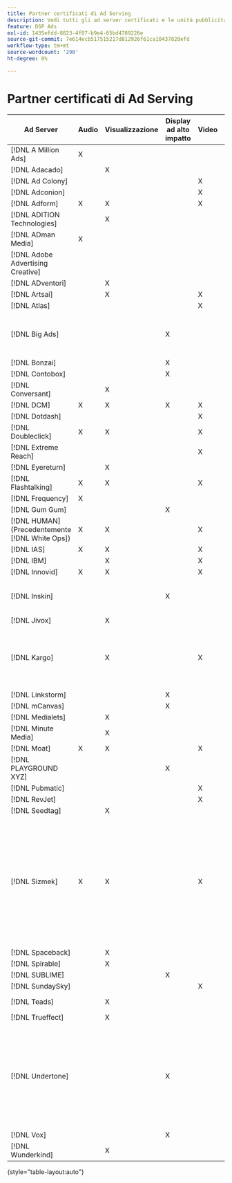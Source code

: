 ```yaml
---
title: Partner certificati di Ad Serving
description: Vedi tutti gli ad server certificati e le unità pubblicitarie.
feature: DSP Ads
exl-id: 1435efdd-8823-4f07-b9e4-65bd4789226e
source-git-commit: 7e614ecb517515217d812926f61ca10437820efd
workflow-type: tm+mt
source-wordcount: '290'
ht-degree: 0%

---
```


# Partner certificati di Ad Serving

| Ad Server | Audio | Visualizzazione | Display ad alto impatto | Video | Requisiti speciali e note |
| --- | --- | --- | --- | --- | --- |
| [!DNL A Million Ads] | X |  |  |  |  |
| [!DNL Adacado] |  | X |  |  |  |
| [!DNL Ad Colony] |  |  |  | X | Solo VAST mobile |
| [!DNL Adconion] |  |  |  | X |  |
| [!DNL Adform] | X | X |  | X |  |
| [!DNL ADITION Technologies] |  | X |  |  |  |
| [!DNL ADman Media] | X |  |  |  |  |
| [!DNL Adobe Advertising Creative] |  |  |  |  |  |
| [!DNL ADventori] |  | X |  |  |  |
| [!DNL Artsai] |  | X |  | X |  |
| [!DNL Atlas] |  |  |  | X |  |
| [!DNL Big Ads] |  |  | X |  | Cubo (Desktop), Cubo (Mobile), Schede (Desktop), Grande Mostra (Desktop), Cine-Cube (Desktop), Cinematica (Desktop). Imposta tutti questi tipi di annunci in DSP come 300x250. Certificato solo tramite [!DNL Magnite DV+]. |
| [!DNL Bonzai] |  |  | X |  |  |
| [!DNL Contobox] |  |  | X |  |  |
| [!DNL Conversant] |  | X |  |  |  |
| [!DNL DCM] | X | X | X | X |  |
| [!DNL Dotdash] |  |  |  | X |  |
| [!DNL Doubleclick] | X | X |  | X |  |
| [!DNL Extreme Reach] |  |  |  | X |  |
| [!DNL Eyereturn] |  | X |  |  |  |
| [!DNL Flashtalking] | X | X |  | X |  |
| [!DNL Frequency] | X |  |  |  |  |
| [!DNL Gum Gum] |  |  | X |  |  |
| [!DNL HUMAN] (Precedentemente [!DNL White Ops]) | X | X |  | X |  |
| [!DNL IAS] | X | X |  | X |  |
| [!DNL IBM] |  | X |  | X |  |
| [!DNL Innovid] | X | X |  | X |  |
| [!DNL Inskin] |  |  | X |  | Gli skin ad alto impatto (inclusi gli annunci conversazionali Cavai) devono essere serviti da un ID di offerta display 180x150 nella rete di inventario Inskin. |
| [!DNL Jivox] |  | X |  |  |  |
| [!DNL Kargo] |  | X |  | X | Ancoraggio 320x50, BYOC, Hover, Breakout, Breakaway e Sidekick; 300x250 Outstream, HighRise; Visualizzazione desktop standard (non sono necessari ID plug-in specifici); Ancoraggio video (solo VAST)</br></br>Contatta il tuo [!DNL Adobe] per assistenza nella configurazione delle unità pubblicitarie. |
| [!DNL Linkstorm] |  |  | X |  |  |
| [!DNL mCanvas] |  |  | X |  |  |
| [!DNL Medialets] |  | X |  |  |  |
| [!DNL Minute Media] |  | X |  |  | Pelle desktop (970x250) |
| [!DNL Moat] | X | X |  | X |  |
| [!DNL PLAYGROUND XYZ] |  |  | X |  |  |
| [!DNL Pubmatic] |  |  |  | X | Solo VAST |
| [!DNL RevJet] |  |  |  | X | Solo VAST |
| [!DNL Seedtag] |  | X |  |  |  |
| [!DNL Sizmek] | X | X |  | X | OLV e CTV</br></br>Per eseguire il rendering dei tag nell’interfaccia utente, racchiudi il tag con `<a>` (all’inizio e alla fine). Vedi il tag di esempio seguente:</br></br>```<a><script src="https://bs.serving-sys.com/Serving/adServer.bs?c=28&cn=display&pli=1074570064&w=900&h=550&ord=[timestamp]&ifrm=-1&z=0"></script> <noscript> <a href="https://bs.serving-sys.com/Serving/adServer.bs?cn=brd&pli=1074570064&Page=&Pos=-602368150" target="_blank"> <img src="https://bs.serving-sys.com/Serving/adServer.bs?c=8&cn=display&pli=1074570064&Page=&Pos=-602368150" border=0 width=900 height=550></a> </noscript><a>``` |
| [!DNL Spaceback] |  | X |  |  |  |
| [!DNL Spirable] |  | X |  |  |  |
| [!DNL SUBLIME] |  |  | X |  |  |
| [!DNL SundaySky] |  |  |  | X |  |
| [!DNL Teads] |  | X |  |  | Nessun supporto disponibile per VPAID nell’inventario Outstream. |
| [!DNL Trueffect] |  | X |  |  |  |
| [!DNL Undertone] |  |  | X |  | Unità di acquisizione pagina personalizzata caricata come 180x150 in DSP</br></br>Quando Index Exchange passa un&#39;asta e DSP 180x150 e fornisce un&#39;impressione, il creativo si espande a un annuncio di visualizzazione a pagina intera.</br></br>Inizialmente certificato per Grabber di pagina, adesione espandibile, e Screen Shift unità. È necessario rettificare questo aspetto con i passaggi contrassegnati per i processi. |
| [!DNL Vox] |  |  | X |  | [!DNL Athena] unità annunci |
| [!DNL Wunderkind] |  | X |  |  |  |

{style=&quot;table-layout:auto&quot;}
